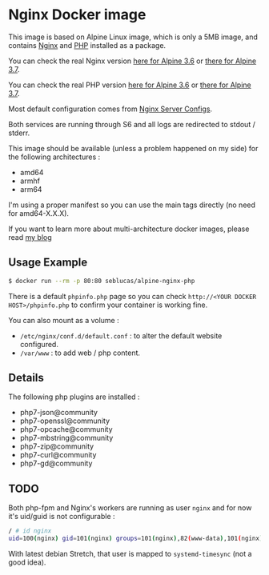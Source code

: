 # Nginx Docker image

This image is based on Alpine Linux image, which is only a 5MB image, and contains [Nginx](https://nginx.org/) and [PHP](http://php.net/) installed as a package.

You can check the real Nginx version [here for Alpine 3.6](https://pkgs.alpinelinux.org/packages?name=nginx&branch=v3.6&repo=&arch=x86_64&maintainer=) or [there for Alpine 3.7](https://pkgs.alpinelinux.org/packages?name=nginx&branch=v3.7&repo=&arch=x86_64&maintainer=).

You can check the real PHP version [here for Alpine 3.6](https://pkgs.alpinelinux.org/packages?name=php7&branch=v3.6&repo=&arch=x86_64&maintainer=) or [there for Alpine 3.7](https://pkgs.alpinelinux.org/packages?name=php7&branch=v3.7&repo=&arch=x86_64&maintainer=).

Most default configuration comes from [Nginx Server Configs](https://github.com/h5bp/server-configs-nginx).

Both services are running through S6 and all logs are redirected to stdout / stderr.

This image should be available (unless a problem happened on my side) for the following architectures :
 * amd64
 * armhf
 * arm64

I'm using a proper manifest so you can use the main tags directly (no need for amd64-X.X.X).

If you want to learn more about multi-architecture docker images, please read [my blog](https://blog.slucas.fr/series/multi-architecture-docker-image/)

## Usage Example

```bash
$ docker run --rm -p 80:80 seblucas/alpine-nginx-php
```

There is a default `phpinfo.php` page so you can check `http://<YOUR DOCKER HOST>/phpinfo.php` to confirm your container is working fine.

You can also mount as a volume :
 * `/etc/nginx/conf.d/default.conf` : to alter the default website configured.
 * `/var/www` : to add web / php content.

## Details

The following php plugins are installed :
 * php7-json@community
 * php7-openssl@community
 * php7-opcache@community
 * php7-mbstring@community
 * php7-zip@community
 * php7-curl@community
 * php7-gd@community

## TODO

Both php-fpm and Nginx's workers are running as user `nginx` and for now it's uid/guid is not configurable :

```bash
/ # id nginx
uid=100(nginx) gid=101(nginx) groups=101(nginx),82(www-data),101(nginx)
```

With latest debian Stretch, that user is mapped to `systemd-timesync` (not a good idea).